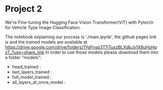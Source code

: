 # Project 2

We're Fine-tuning the Hugging Face Vision Transformer(ViT) with Pytorch for Vehicle Type Image Classification.

The notebook explaining our process is './main.ipynb', 
the github pages link is 
and the trained models are available at https://drive.google.com/drive/folders/1YgFnsp3T7jTuxzBLXdbJx1X8uHsHqxT_?usp=share_link
In order to use those models please download them into a folder "models":<br>
- head_trained : 
- last_layers_trained : 
- full_model_trained : 
- all_layers_at_once_model : 
